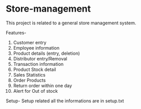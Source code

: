 # Store-management
This project is related to a general store management system.

Features-
1. Customer entry
2. Employee information
3. Product details (entry, deletion)
4. Distributor entry/Removal
5. Transaction information
6. Product Stock detail
7. Sales Statistics
8. Order Products
9. Return order within one day
10. Alert for Out of stock

Setup-
  Setup related all the informations are in setup.txt
